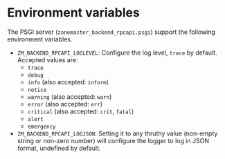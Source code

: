 # Environment variables

The PSGI server (`zonemaster_backend_rpcapi.psgi`) support the following
environment variables.

* `ZM_BACKEND_RPCAPI_LOGLEVEL`: Configure the log level, `trace` by default.
  Accepted values are:
  * `trace`
  * `debug`
  * `info` (also accepted: `inform`)
  * `notice`
  * `warning` (also accepted: `warn`)
  * `error` (also accepted: `err`)
  * `critical` (also accepted: `crit`, `fatal`)
  * `alert`
  * `emergency`
* `ZM_BACKEND_RPCAPI_LOGJSON`: Setting it to any thruthy value (non-empty
  string or non-zero number) will configure the logger to log in JSON format,
  undefined by default.

